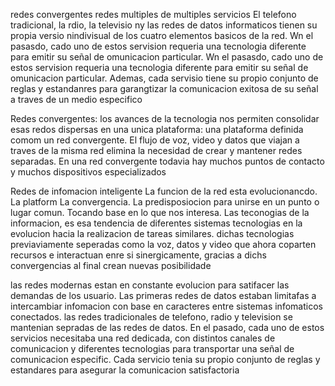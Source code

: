 redes convergentes
redes multiples de multiples servicios
El telefono tradicional, la rdio, la televisio ny las redes de datos informaticos tienen su propia versio nindivisual de los cuatro elementos basicos de la red. Wn el pasasdo, cado uno de estos servision requeria una tecnologia diferente para emitir su señal de omunicacion particular. Wn el pasasdo, cado uno de estos servision requeria una tecnologia diferente para emitir su señal de omunicacion particular. Ademas, cada servisio tiene su propio conjunto de reglas y estandanres para garangtizar
la comunicacion exitosa de su señal a traves de un medio especifico

Redes convergentes: los avances de la tecnologia nos permiten consolidar esas redos dispersas en una unica plataforma: una plataforma definida comom un red convergente. El flujo de voz, video y datos que viajan a traves de la misma red elimina la necesidad de crear y mantener redes separadas. En una red convergente todavia hay muchos puntos de contacto y muchos dispositivos especializados

Redes de infomacion inteligente
La funcion de la red esta evolucionancdo. La platform
La convergencia. La predisposiocion para unirse en un punto o lugar comun. Tocando base en lo que nos interesa. Las teconogias de la informacion, es esa tendencia de diferentes sistemas tecnologias en la evolucion hacia la realizacion de tareas similares. dichas tecnologias previaviamente seperadas como la voz, datos y video que ahora coparten recursos e interactuan enre si sinergicamente, gracias a dichs convergencias al final crean nuevas posibilidade

las redes modernas estan en constante evolucion para satifacer las demandas de los usuario. Las primeras redes de datos estaban limitafas a intercambiar infomacion con base en caracteres entre sistemas infomaticos conectados. las redes tradicionales de telefono, radio y television se mantenian sepradas de las redes de datos. En el pasado, cada uno de estos servicios necesitaba una red  dedicada, con distintos canales de comunicacion y diferentes tecnologias para transportar una señal de
comunicacion especific. Cada servicio tenia su propio conjunto de reglas y estandares para asegurar la comunicacion satisfactoria



